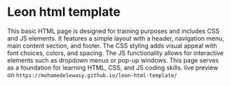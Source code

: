 # Leon html template 
This basic HTML page is designed for training purposes and includes CSS and JS elements. It features a simple layout with a header, navigation menu, main content section, and footer. The CSS styling adds visual appeal with font choices, colors, and spacing. The JS functionality allows for interactive elements such as dropdown menus or pop-up windows. This page serves as a foundation for learning HTML, CSS, and JS coding skills.
live preview on `https://mohamedelewasy.github.io/leon-html-template/`
